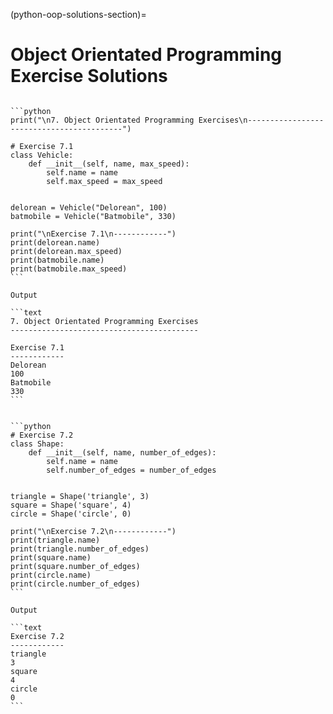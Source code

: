 (python-oop-solutions-section)=

# Object Orientated Programming Exercise Solutions

````{solution} oop-exercise-1

```python
print("\n7. Object Orientated Programming Exercises\n------------------------------------------")

# Exercise 7.1
class Vehicle:
    def __init__(self, name, max_speed):
        self.name = name
        self.max_speed = max_speed
        
        
delorean = Vehicle("Delorean", 100)
batmobile = Vehicle("Batmobile", 330)

print("\nExercise 7.1\n------------")
print(delorean.name)
print(delorean.max_speed)
print(batmobile.name)
print(batmobile.max_speed)
```

Output

```text
7. Object Orientated Programming Exercises
------------------------------------------

Exercise 7.1
------------
Delorean
100
Batmobile
330
```

````

````{solution} oop-exercise-2

```python
# Exercise 7.2
class Shape:
    def __init__(self, name, number_of_edges):
        self.name = name
        self.number_of_edges = number_of_edges
        
        
triangle = Shape('triangle', 3)
square = Shape('square', 4)
circle = Shape('circle', 0)

print("\nExercise 7.2\n------------")
print(triangle.name)
print(triangle.number_of_edges)
print(square.name)
print(square.number_of_edges)
print(circle.name)
print(circle.number_of_edges)
```

Output

```text
Exercise 7.2
------------
triangle
3
square
4
circle
0
```

````